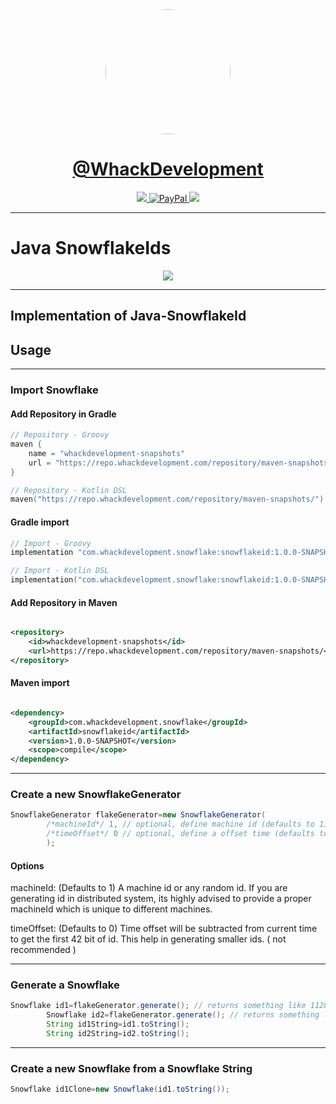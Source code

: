 <div align="center">
    <a target="_blank" href="https://whackdevelopment.com/">
        <img target="_blank" style="border-radius:50%;" width="200" height="200" src="https://avatars.githubusercontent.com/u/110769913"/>
    </a>
</div>
<div align="center">
    <h1><a target="_blank" href="https://paypal.me/WhackDevelopment">@WhackDevelopment</a></h1>
    <a target="_blank" href="https://discord.gg/WhackDevelopment">
        <img src="https://img.shields.io/discord/1075538521340776489?style=for-the-badge&logo=discord">
    </a>
    <a target="_blank" href="https://paypal.me/WhackDevelopment">
        <img src="https://img.shields.io/badge/Donate-PayPal-blue?style=for-the-badge&logo=paypal" alt="PayPal">
    </a>
    <a target="_blank" href="https://github.com/WhackDevelopment/java-snowflakeid/issues">
        <img src="https://img.shields.io/github/issues/WhackDevelopment/java-snowflakeid.svg?style=for-the-badge&logo=github">
    </a>
    <br>
</div>

---

# Java SnowflakeIds

<div align="center">
    <a target="_blank" href='https://ci.whackdevelopment.com/job/java-snowflakeid/'>
        <img src='https://ci.whackdevelopment.com/buildStatus/icon?style=flat-square&job=java-snowflakeid'>
    </a>
</div>

---

## Implementation of Java-SnowflakeId

## Usage

---

### Import Snowflake

#### Add Repository in Gradle

```kts
// Repository - Groovy
maven {
    name = "whackdevelopment-snapshots"
    url = "https://repo.whackdevelopment.com/repository/maven-snapshots/"
}

// Repository - Kotlin DSL
maven("https://repo.whackdevelopment.com/repository/maven-snapshots/")
```

#### Gradle import

```kts
// Import - Groovy
implementation "com.whackdevelopment.snowflake:snowflakeid:1.0.0-SNAPSHOT"

// Import - Kotlin DSL
implementation("com.whackdevelopment.snowflake:snowflakeid:1.0.0-SNAPSHOT")
```

#### Add Repository in Maven

```xml

<repository>
    <id>whackdevelopment-snapshots</id>
    <url>https://repo.whackdevelopment.com/repository/maven-snapshots/</url>
</repository>
```

#### Maven import

```xml

<dependency>
    <groupId>com.whackdevelopment.snowflake</groupId>
    <artifactId>snowflakeid</artifactId>
    <version>1.0.0-SNAPSHOT</version>
    <scope>compile</scope>
</dependency>
```

---

### Create a new SnowflakeGenerator

```java
SnowflakeGenerator flakeGenerator=new SnowflakeGenerator(
        /*machineId*/ 1, // optional, define machine id (defaults to 1)
        /*timeOffset*/ 0 // optional, define a offset time (defaults to 0)
        );
```

#### Options

machineId: (Defaults to 1) A machine id or any random id. If you are generating id in distributed system, its highly
advised to provide a proper machineId which is unique to different machines.

timeOffset: (Defaults to 0) Time offset will be subtracted from current time to get the first 42 bit of id. This help in
generating smaller ids. ( not recommended )

---

### Generate a Snowflake

```java
Snowflake id1=flakeGenerator.generate(); // returns something like 112867124767768576
        Snowflake id2=flakeGenerator.generate(); // returns something like 112867124784545792
        String id1String=id1.toString();
        String id2String=id2.toString();
```

---

### Create a new Snowflake from a Snowflake String

```java
Snowflake id1Clone=new Snowflake(id1.toString());
```
